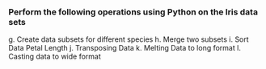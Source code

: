 ### Perform the following operations using Python on the Iris data sets
g. Create data subsets for different species
h. Merge two subsets
i. Sort Data Petal Length
j. Transposing Data
k. Melting Data to long format
l. Casting data to wide format